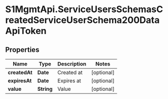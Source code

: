 # S1MgmtApi.ServiceUsersSchemasCreatedServiceUserSchema200DataApiToken

## Properties
Name | Type | Description | Notes
------------ | ------------- | ------------- | -------------
**createdAt** | **Date** | Created at | [optional] 
**expiresAt** | **Date** | Expires at | [optional] 
**value** | **String** | Value | [optional] 


